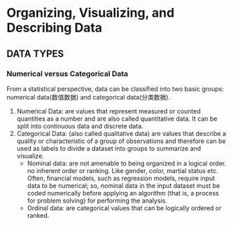 # Organizing, Visualizing, and Describing Data
## DATA TYPES
### Numerical versus Categorical Data
From a statistical perspective, data can be classified into two basic groups: numerical data(数值数据) and categorical data(分类数据).
1. Numerical Data: are values that represent measured or counted quantities as a number and are also called quantitative data. It can be split into continuous data and discrete data.
2. Categorical Data: (also called qualitative data) are values that describe a quality or characteristic of a group of observations and therefore can be used as labels to divide a dataset into groups to summarize and visualize.
    * Nominal data: are not amenable to being organized in a logical order. no inherent order or ranking. Like gender, color, martial status etc. Often, financial models, such as regression models, require input data to be numerical; so, nominal data in the input dataset must be coded numerically before applying an algorithm (that is, a process for problem solving) for performing the analysis. 
    * Ordinal data: are categorical values that can be logically ordered or ranked.